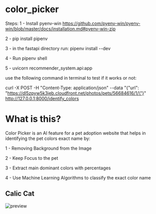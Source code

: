 # color_picker

Steps:
1 - Install pyenv-win https://github.com/pyenv-win/pyenv-win/blob/master/docs/installation.md#pyenv-win-zip

2 - pip install pipenv

3 - in the fastapi directory run: pipenv install --dev

4 - Run pipenv shell

5 - uvicorn recommender_system.api:app

use the following command in terminal to test if it works or not:

curl -X POST -H "Content-Type: application/json" --data "{\"url\": \"https://dl5zpyw5k3jeb.cloudfront.net/photos/pets/56684616/1/\"}" http://127.0.0.1:8000/identify_colors

# What is this?
Color Picker is an AI feature for a pet adoption website that helps in identifying the pet colors exact name by:

1 - Removing Background from the Image

2 - Keep Focus to the pet

3 - Extract main dominant colors with percentages

4 - Use Machine Learning Algorithms to classify the exact color name


## Calic Cat

![preview](https://github.com/hazem-abdennadher/Guacamole-official/assets/47258547/791017c3-e49e-45a4-8c93-2e2ddf1ed89a)


